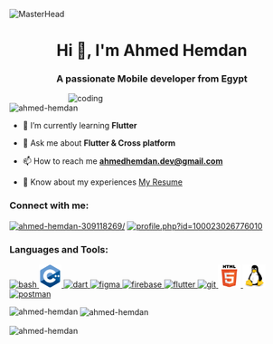 ![MasterHead](https://www.intelivita.com/wp-content/uploads/2023/03/Flutter-App-Development-Best-Practices.png)
<h1 align="center">Hi 👋, I'm Ahmed Hemdan</h1>
<h3 align="center">A passionate Mobile developer from Egypt</h3>
<img alt="coding" align="right" width="400" src="https://media.tenor.com/YZPnGuPeZv8AAAAd/coding.gif" >
<p align="left"> <img src="https://komarev.com/ghpvc/?username=ahmed-hemdan&label=Profile%20views&color=0e75b6&style=flat" alt="ahmed-hemdan" /> </p>

- 🌱 I’m currently learning **Flutter**

- 💬 Ask me about **Flutter & Cross platform**

- 📫 How to reach me **ahmedhemdan.dev@gmail.com**

- 📄 Know about my experiences [My Resume]([https://drive.google.com/file/d/1PQp1ANDUtxAmf8JjnQyXIunvakRoXMWJ/view?usp=sharing](https://drive.google.com/file/d/1q6hC_F_0dS4s-MhOjl4K_uTcUVt5STC7/view?usp=drive_link))

<h3 align="left">Connect with me:</h3>
<p align="left">
<a href="https://linkedin.com/in/ahmed-hemdan-309118269/" target="blank"><img align="center" src="https://raw.githubusercontent.com/rahuldkjain/github-profile-readme-generator/master/src/images/icons/Social/linked-in-alt.svg" alt="ahmed-hemdan-309118269/" height="30" width="40" /></a>
<a href="https://fb.com/profile.php?id=100023026776010" target="blank"><img align="center" src="https://raw.githubusercontent.com/rahuldkjain/github-profile-readme-generator/master/src/images/icons/Social/facebook.svg" alt="profile.php?id=100023026776010" height="30" width="40" /></a>
</p>

<h3 align="left">Languages and Tools:</h3>
<p align="left"> <a href="https://www.gnu.org/software/bash/" target="_blank" rel="noreferrer"> <img src="https://www.vectorlogo.zone/logos/gnu_bash/gnu_bash-icon.svg" alt="bash" width="40" height="40"/> </a> <a href="https://www.w3schools.com/cpp/" target="_blank" rel="noreferrer"> <img src="https://raw.githubusercontent.com/devicons/devicon/master/icons/cplusplus/cplusplus-original.svg" alt="cplusplus" width="40" height="40"/> </a> <a href="https://dart.dev" target="_blank" rel="noreferrer"> <img src="https://www.vectorlogo.zone/logos/dartlang/dartlang-icon.svg" alt="dart" width="40" height="40"/> </a> <a href="https://www.figma.com/" target="_blank" rel="noreferrer"> <img src="https://www.vectorlogo.zone/logos/figma/figma-icon.svg" alt="figma" width="40" height="40"/> </a> <a href="https://firebase.google.com/" target="_blank" rel="noreferrer"> <img src="https://www.vectorlogo.zone/logos/firebase/firebase-icon.svg" alt="firebase" width="40" height="40"/> </a> <a href="https://flutter.dev" target="_blank" rel="noreferrer"> <img src="https://www.vectorlogo.zone/logos/flutterio/flutterio-icon.svg" alt="flutter" width="40" height="40"/> </a> <a href="https://git-scm.com/" target="_blank" rel="noreferrer"> <img src="https://www.vectorlogo.zone/logos/git-scm/git-scm-icon.svg" alt="git" width="40" height="40"/> </a> <a href="https://www.w3.org/html/" target="_blank" rel="noreferrer"> <img src="https://raw.githubusercontent.com/devicons/devicon/master/icons/html5/html5-original-wordmark.svg" alt="html5" width="40" height="40"/> </a> <a href="https://www.linux.org/" target="_blank" rel="noreferrer"> <img src="https://raw.githubusercontent.com/devicons/devicon/master/icons/linux/linux-original.svg" alt="linux" width="40" height="40"/> </a> <a href="https://postman.com" target="_blank" rel="noreferrer"> <img src="https://www.vectorlogo.zone/logos/getpostman/getpostman-icon.svg" alt="postman" width="40" height="40"/> </a> </p>

<p><img align="left" src="https://github-readme-stats.vercel.app/api/top-langs?username=ahmed-hemdan&show_icons=true&locale=en&layout=compact" alt="ahmed-hemdan" /></p>

<p>&nbsp;<img align="center" src="https://github-readme-stats.vercel.app/api?username=ahmed-hemdan&show_icons=true&locale=en" alt="ahmed-hemdan" /></p>

<p><img align="center" src="https://github-readme-streak-stats.herokuapp.com/?user=ahmed-hemdan&" alt="ahmed-hemdan" /></p>
